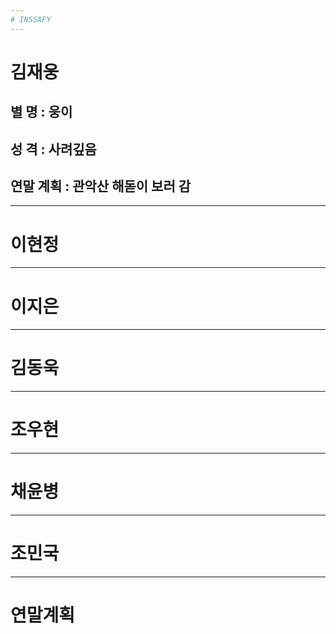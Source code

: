 ```yaml
---
# INSSAFY
---
```

# 김재웅
## 별     명 : 웅이
## 성     격 : 사려깊음
## 연말 계획 : 관악산 해돋이 보러 감
---
# 이현정
---
# 이지은
---
# 김동욱
---
# 조우현
---
# 채윤병
---
# 조민국
---
# 연말계획



